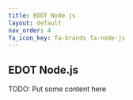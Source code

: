 ```yaml
---
title: EDOT Node.js
layout: default
nav_order: 4
fa_icon_key: fa-brands fa-node-js
---
```


## EDOT Node.js

TODO: Put some content here